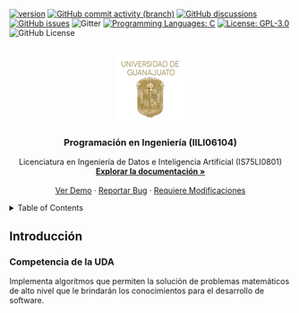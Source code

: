 [![version](https://img.shields.io/badge/version-1.0.0-blue)](https://github.com/ibarram/ProgIng/)
[![GitHub commit activity (branch)](https://img.shields.io/github/commit-activity/w/ibarram/ProgIng)](https://github.com/ibarram/ProgIng/)
[![GitHub discussions](https://img.shields.io/github/discussions/ibarram/ProgIng)](https://github.com/ibarram/ProgIng/discussions)
[![GitHub issues](https://img.shields.io/github/issues/ibarram/ProgIng)](https://github.com/ibarram/ProgIng/issues)
![Gitter](https://img.shields.io/gitter/room/ibarram/ProgIng)
[![Programming Languages: C](https://img.shields.io/badge/C-00599C?logo=c&logoColor=white)](#)
[![License: GPL-3.0](https://img.shields.io/badge/ )](https://fsf.org/)
![GitHub License](https://img.shields.io/github/license/ibarram/ProgIng)

<br />
<div align="center">
  <a href="https://github.com/ibarram/ProgIng">
    <img src="/doc/img/escudo-png.png" alt="Logo" width="120" height="120">
  </a>

  <h3 align="center">Programación en Ingeniería (IILI06104)</h3>

  <p align="center">
    Licenciatura en Ingeniería de Datos e Inteligencia Artificial (IS75LI0801)
    <br />
    <a href="https://github.com/ibarram/ProgIng"><strong>Explorar la documentación »</strong></a>
    <br />
    <br />
    <a href="https://github.com/ibarram/ProgIng">Ver Demo</a>
    ·
    <a href="https://github.com/ibarram/ProgIng/issues">Reportar Bug</a>
    ·
    <a href="https://github.com/ibarram/ProgIng/issues">Requiere Modificaciones</a>
  </p>
</div>

<details><summary>Table of Contents</summary><p>
 
 * [Introducción](#Introducción)

 * [Contenido](#Contenido)

 * [Competencia de la Unidad de Aprendizaje](#Competencia-de-la-Unidad-de-Aprendizaje)

 * [Evaluación](#Evaluación)

 * [Presentaciones](#Presentaciones)

 * [Listado de Códigos Desarrollados durante la UDA](#listado-de-códigos-desarrollados-durante-la-uda)

 * [Contacto](#Contacto)

 * [Bibliografía](#Bibliografía)

 * [Licencia](https://github.com/ibarram/AyE/blob/main/LICENSE)

</p></details><p></p>

## Introducción

### Competencia de la UDA

Implementa algoritmos que permiten la solución de problemas matemáticos de alto nivel que le brindarán los conocimientos para el desarrollo de software.